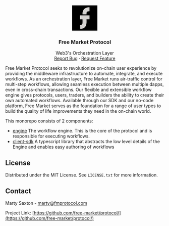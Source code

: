 <a name="readme-top"></a>

<br />
<div align="center">
  <a href="https://github.com/free-market">
    <img src="images/logo.png" alt="Logo" width="80" height="80">
  </a>

<h3 align="center">Free Market Protocol</h3>

  <p align="center">
    Web3's Orchestration Layer
    <br />
    <a href="https://github.com/free-market/platform/issues">Report Bug</a>
    ·
    <a href="https://github.com/free-market/platform/issues">Request Feature</a>
  </p>
</div>

Free Market Protocol seeks to revolutionize on-chain user experience by providing the middleware infrastructure to automate, integrate, and execute workflows. As an orchestration layer, Free Market runs air-traffic control for multi-step workflows, allowing seamless execution between multiple dapps, even in cross-chain transactions.
Our flexible and extensible workflow engine gives protocols, users, traders, and builders the ability to create their own automated workflows. Available through our SDK and our no-code platform, Free Market serves as the foundation for a range of user types to build the quality of life improvements they need in the on-chain world.

This monorepo consists of 2 components:

- [engine](/engine) The workflow engine. This is the core of the protocol and is responsible for executing workflows.
- [client-sdk](/client-sdk) A typescript library that abstracts the low level details of the Engine and enables easy authoring of workflows

## License

Distributed under the MIT License. See `LICENSE.txt` for more information.

## Contact

Marty Saxton - marty@fmprotocol.com

Project Link: [https://github.com/free-market/protocol/](https://github.com/free-market/protocol/)
